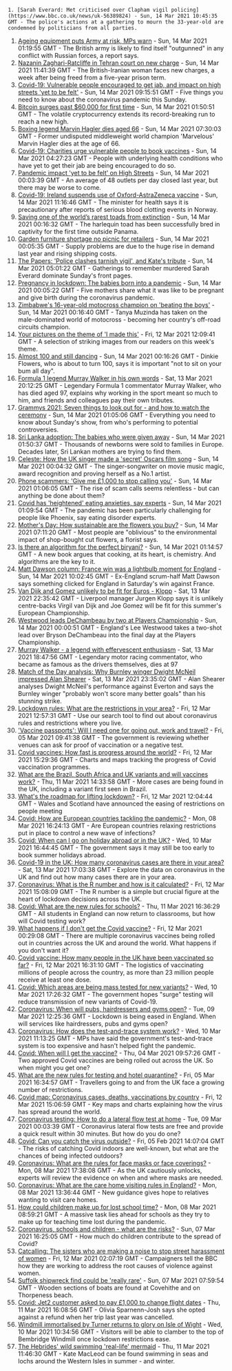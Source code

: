 
    1. [Sarah Everard: Met criticised over Clapham vigil policing](https://www.bbc.co.uk/news/uk-56389824) - Sun, 14 Mar 2021 10:45:35 GMT - The police's actions at a gathering to mourn the 33-year-old are condemned by politicians from all parties.
1. [Ageing equipment puts Army at risk, MPs warn](https://www.bbc.co.uk/news/uk-56386446) - Sun, 14 Mar 2021 01:19:55 GMT - The British army is likely to find itself "outgunned" in any conflict with Russian forces, a report says.
1. [Nazanin Zaghari-Ratcliffe in Tehran court on new charge](https://www.bbc.co.uk/news/uk-56390394) - Sun, 14 Mar 2021 11:41:39 GMT - The British-Iranian woman faces new charges, a week after being freed from a five-year prison term.
1. [Covid-19: Vulnerable people encouraged to get jab, and impact on high streets 'yet to be felt'](https://www.bbc.co.uk/news/uk-56391138) - Sun, 14 Mar 2021 09:15:51 GMT - Five things you need to know about the coronavirus pandemic this Sunday.
1. [Bitcoin surges past $60,000 for first time](https://www.bbc.co.uk/news/business-56390409) - Sun, 14 Mar 2021 01:50:51 GMT - The volatile cryptocurrency extends its record-breaking run to reach a new high.
1. [Boxing legend Marvin Hagler dies aged 66](https://www.bbc.co.uk/sport/boxing/56390270) - Sun, 14 Mar 2021 07:30:03 GMT - Former undisputed middleweight world champion 'Marvelous' Marvin Hagler dies at the age of 66.
1. [Covid-19: Charities urge vulnerable people to book vaccines](https://www.bbc.co.uk/news/uk-56390764) - Sun, 14 Mar 2021 04:27:23 GMT - People with underlying health conditions who have yet to get their jab are being encouraged to do so.
1. [Pandemic impact 'yet to be felt' on High Streets](https://www.bbc.co.uk/news/business-56378667) - Sun, 14 Mar 2021 00:03:39 GMT - An average of 48 outlets per day closed last year, but there may be worse to come.
1. [Covid-19: Ireland suspends use of Oxford-AstraZeneca vaccine](https://www.bbc.co.uk/news/world-europe-56391818) - Sun, 14 Mar 2021 11:16:46 GMT - The minister for health says it is precautionary after reports of serious blood clotting events in Norway.
1. [Saving one of the world’s rarest toads from extinction](https://www.bbc.co.uk/news/science-environment-56375886) - Sun, 14 Mar 2021 00:16:32 GMT - The harlequin toad has been successfully bred in captivity for the first time outside Panama.
1. [Garden furniture shortage no picnic for retailers](https://www.bbc.co.uk/news/business-56357221) - Sun, 14 Mar 2021 00:05:35 GMT - Supply problems are due to the huge rise in demand last year and rising shipping costs.
1. [The Papers: 'Police clashes tarnish vigil', and Kate's tribute](https://www.bbc.co.uk/news/blogs-the-papers-56389928) - Sun, 14 Mar 2021 05:01:22 GMT - Gatherings to remember murdered Sarah Everard dominate Sunday's front pages.
1. [Pregnancy in lockdown: The babies born into a pandemic](https://www.bbc.co.uk/news/in-pictures-56360275) - Sun, 14 Mar 2021 00:05:22 GMT - Five mothers share what it was like to be pregnant and give birth during the coronavirus pandemic.
1. [Zimbabwe's 16-year-old motocross champion on 'beating the boys'](https://www.bbc.co.uk/news/world-africa-56316459) - Sun, 14 Mar 2021 00:16:40 GMT - Tanya Muzinda has taken on the male-dominated world of motocross - becoming her country's off-road circuits champion.
1. [Your pictures on the theme of 'I made this'](https://www.bbc.co.uk/news/in-pictures-56364240) - Fri, 12 Mar 2021 12:09:41 GMT - A selection of striking images from our readers on this week's theme.
1. [Almost 100 and still dancing](https://www.bbc.co.uk/news/uk-england-sussex-56351673) - Sun, 14 Mar 2021 00:16:26 GMT - Dinkie Flowers, who is about to turn 100, says it is important "not to sit on your bum all day".
1. [Formula 1 legend Murray Walker in his own words](https://www.bbc.co.uk/sport/av/formula1/56389707) - Sat, 13 Mar 2021 20:12:25 GMT - Legendary Formula 1 commentator Murray Walker, who has died aged 97, explains why working in the sport meant so much to him, and friends and colleagues pay their own tributes.
1. [Grammys 2021: Seven things to look out for - and how to watch the ceremony](https://www.bbc.co.uk/news/entertainment-arts-56350432) - Sun, 14 Mar 2021 01:05:06 GMT - Everything you need to know about Sunday's show, from who's performing to potential controversies.
1. [Sri Lanka adoption: The babies who were given away](https://www.bbc.co.uk/news/world-56390772) - Sun, 14 Mar 2021 01:50:37 GMT - Thousands of newborns were sold to families in Europe. Decades later, Sri Lankan mothers are trying to find them.
1. [Celeste: How the UK singer made a 'secret' Oscars film song](https://www.bbc.co.uk/news/entertainment-arts-56284350) - Sun, 14 Mar 2021 00:04:32 GMT - The singer-songwriter on movie music magic, award recognition and proving herself as a No.1 artist.
1. [Phone scammers: 'Give me £1,000 to stop calling you'](https://www.bbc.co.uk/news/technology-56334466) - Sun, 14 Mar 2021 01:06:05 GMT - The rise of scam calls seems relentless - but can anything be done about them?
1. [Covid has 'heightened' eating anxieties, say experts](https://www.bbc.co.uk/news/health-56292037) - Sun, 14 Mar 2021 01:09:54 GMT - The pandemic has been particularly challenging for people like Phoenix, say eating disorder experts.
1. [Mother's Day: How sustainable are the flowers you buy?](https://www.bbc.co.uk/news/uk-wales-56000483) - Sun, 14 Mar 2021 07:11:20 GMT - Most people are "oblivious" to the environmental impact of shop-bought cut flowers, a florist says.
1. [Is there an algorithm for the perfect biryani?](https://www.bbc.co.uk/news/world-asia-india-56066970) - Sun, 14 Mar 2021 01:14:57 GMT - A new book argues that cooking, at its heart, is chemistry. And algorithms are the key to it.
1. [Matt Dawson column: France win was a lightbulb moment for England](https://www.bbc.co.uk/sport/rugby-union/56387726) - Sun, 14 Mar 2021 10:02:45 GMT - Ex-England scrum-half Matt Dawson says something clicked for England in Saturday's win against France.
1. [Van Dijk and Gomez unlikely to be fit for Euros - Klopp](https://www.bbc.co.uk/sport/football/56388590) - Sat, 13 Mar 2021 22:35:42 GMT - Liverpool manager Jurgen Klopp says it is unlikely centre-backs Virgil van Dijk and Joe Gomez will be fit for this summer's European Championship.
1. [Westwood leads DeChambeau by two at Players Championship](https://www.bbc.co.uk/sport/golf/56390077) - Sun, 14 Mar 2021 00:00:51 GMT - England's Lee Westwood takes a two-shot lead over Bryson DeChambeau into the final day at the Players Championship.
1. [Murray Walker - a legend with effervescent enthusiasm](https://www.bbc.co.uk/sport/formula1/56355693) - Sat, 13 Mar 2021 18:47:56 GMT - Legendary motor racing commentator, who became as famous as the drivers themselves, dies at 97
1. [Match of the Day analysis: Why Burnley winger Dwight McNeil impressed Alan Shearer](https://www.bbc.co.uk/sport/av/football/56390248) - Sat, 13 Mar 2021 23:35:02 GMT - Alan Shearer analyses Dwight McNeil's performance against Everton and says the Burnley winger "probably won't score many better goals" than his stunning strike.
1. [Lockdown rules: What are the restrictions in your area?](https://www.bbc.co.uk/news/uk-54373904) - Fri, 12 Mar 2021 12:57:31 GMT - Use our search tool to find out about coronavirus rules and restrictions where you live.
1. ['Vaccine passports': Will I need one for going out, work and travel?](https://www.bbc.co.uk/news/explainers-55718553) - Fri, 05 Mar 2021 09:41:38 GMT - The government is reviewing whether venues can ask for proof of vaccination or a negative test.
1. [Covid vaccines: How fast is progress around the world?](https://www.bbc.co.uk/news/world-56237778) - Fri, 12 Mar 2021 15:29:36 GMT - Charts and maps tracking the progress of Covid vaccination programmes.
1. [What are the Brazil, South Africa and UK variants and will vaccines work?](https://www.bbc.co.uk/news/health-55659820) - Thu, 11 Mar 2021 14:33:58 GMT - More cases are being found in the UK, including a variant first seen in Brazil.
1. [What's the roadmap for lifting lockdown?](https://www.bbc.co.uk/news/explainers-52530518) - Fri, 12 Mar 2021 12:04:44 GMT - Wales and Scotland have announced the easing of restrictions on people meeting
1. [Covid: How are European countries tackling the pandemic?](https://www.bbc.co.uk/news/explainers-53640249) - Mon, 08 Mar 2021 16:24:13 GMT - Are European countries relaxing restrictions put in place to control a new wave of infections?
1. [Covid: When can I go on holiday abroad or in the UK?](https://www.bbc.co.uk/news/explainers-52646738) - Wed, 10 Mar 2021 16:44:45 GMT - The government says it may still be too early to book summer holidays abroad.
1. [Covid-19 in the UK: How many coronavirus cases are there in your area?](https://www.bbc.co.uk/news/uk-51768274) - Sat, 13 Mar 2021 17:03:38 GMT - Explore the data on coronavirus in the UK and find out how many cases there are in your area.
1. [Coronavirus: What is the R number and how is it calculated?](https://www.bbc.co.uk/news/health-52473523) - Fri, 12 Mar 2021 15:08:09 GMT - The R number is a simple but crucial figure at the heart of lockdown decisions across the UK.
1. [Covid: What are the new rules for schools?](https://www.bbc.co.uk/news/education-51643556) - Thu, 11 Mar 2021 16:36:29 GMT - All students in England can now return to classrooms, but how will Covid testing work?
1. [What happens if I don't get the Covid vaccine?](https://www.bbc.co.uk/news/health-56359242) - Fri, 12 Mar 2021 00:29:08 GMT - There are multiple coronavirus vaccines being rolled out in countries across the UK and around the world. What happens if you don't want it?
1. [Covid vaccine: How many people in the UK have been vaccinated so far?](https://www.bbc.co.uk/news/health-55274833) - Fri, 12 Mar 2021 16:31:10 GMT - The logistics of vaccinating millions of people across the country, as more than 23 million people receive at least one dose.
1. [Covid: Which areas are being mass tested for new variants?](https://www.bbc.co.uk/news/explainers-54872039) - Wed, 10 Mar 2021 17:26:32 GMT - The government hopes "surge" testing will reduce transmission of new variants of Covid-19.
1. [Coronavirus: When will pubs, hairdressers and gyms open?](https://www.bbc.co.uk/news/explainers-53349989) - Tue, 09 Mar 2021 12:25:36 GMT - Lockdown is being eased in England. When will services like hairdressers, pubs and gyms open?
1. [Coronavirus: How does the test-and-trace system work?](https://www.bbc.co.uk/news/explainers-52442754) - Wed, 10 Mar 2021 11:13:25 GMT - MPs have said the government's test-and-trace system is too expensive and hasn't helped fight the pandemic.
1. [Covid: When will I get the vaccine?](https://www.bbc.co.uk/news/health-55045639) - Thu, 04 Mar 2021 09:57:26 GMT - Two approved Covid vaccines are being rolled out across the UK. So when might you get one?
1. [What are the new rules for testing and hotel quarantine?](https://www.bbc.co.uk/news/explainers-52544307) - Fri, 05 Mar 2021 16:34:57 GMT - Travellers going to and from the UK face a growing number of restrictions.
1. [Covid map: Coronavirus cases, deaths, vaccinations by country](https://www.bbc.co.uk/news/world-51235105) - Fri, 12 Mar 2021 15:06:59 GMT - Key maps and charts explaining how the virus has spread around the world.
1. [Coronavirus testing: How to do a lateral flow test at home](https://www.bbc.co.uk/news/health-56326456) - Tue, 09 Mar 2021 00:03:39 GMT - Coronavirus lateral flow tests are free and provide a quick result within 30 minutes. But how do you do one?
1. [Covid: Can you catch the virus outside?](https://www.bbc.co.uk/news/explainers-55680305) - Fri, 05 Feb 2021 14:07:04 GMT - The risks of catching Covid indoors are well-known, but what are the chances of being infected outdoors?
1. [Coronavirus: What are the rules for face masks or face coverings?](https://www.bbc.co.uk/news/health-51205344) - Mon, 08 Mar 2021 17:38:08 GMT - As the UK cautiously unlocks, experts will review the evidence on when and where masks are needed.
1. [Coronavirus: What are the care home visiting rules in England?](https://www.bbc.co.uk/news/explainers-53503712) - Mon, 08 Mar 2021 13:36:44 GMT - New guidance gives hope to relatives wanting to visit care homes.
1. [How could children make up for lost school time?](https://www.bbc.co.uk/news/explainers-55938837) - Mon, 08 Mar 2021 08:59:21 GMT - A massive task lies ahead for schools as they try to make up for teaching time lost during the pandemic.
1. [Coronavirus, schools and children - what are the risks?](https://www.bbc.co.uk/news/health-52003804) - Sun, 07 Mar 2021 16:25:05 GMT - How much do children contribute to the spread of Covid?
1. [Catcalling: The sisters who are making a noise to stop street harassment of women](https://www.bbc.co.uk/news/uk-56361419) - Fri, 12 Mar 2021 02:07:19 GMT - Campaigners tell the BBC how they are working to address the root causes of violence against women.
1. [Suffolk shipwreck find could be 'really rare'](https://www.bbc.co.uk/news/uk-england-suffolk-56199044) - Sun, 07 Mar 2021 07:59:54 GMT - Wooden sections of boats are found at Covehithe and on Thorpeness beach.
1. [Covid: Jet2 customer asked to pay £1,000 to change flight dates](https://www.bbc.co.uk/news/uk-england-leeds-56351703) - Thu, 11 Mar 2021 16:08:56 GMT - Olivia Sparnenn-Josh says she opted against a refund when her trip last year was cancelled.
1. [Windmill immortalised by Turner returns to glory on Isle of Wight](https://www.bbc.co.uk/news/uk-england-hampshire-56337635) - Wed, 10 Mar 2021 10:34:56 GMT - Visitors will be able to clamber to the top of Bembridge Windmill once lockdown restrictions ease.
1. [The Hebrides' wild swimming 'real-life' mermaid](https://www.bbc.co.uk/news/uk-scotland-highlands-islands-56359621) - Thu, 11 Mar 2021 11:46:30 GMT - Kate MacLeod can be found swimming in seas and lochs around the Western Isles in summer - and winter.

